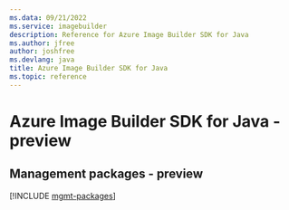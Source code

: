 ```yaml
---
ms.data: 09/21/2022
ms.service: imagebuilder
description: Reference for Azure Image Builder SDK for Java
ms.author: jfree
author: joshfree
ms.devlang: java
title: Azure Image Builder SDK for Java
ms.topic: reference
---
```

# Azure Image Builder SDK for Java - preview

## Management packages - preview
[!INCLUDE [mgmt-packages](image-builder-mgmt-index.md)]